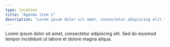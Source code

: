```yaml
---
type: location
title: "Agenda item 1"
description: "Lorem ipsum dolor sit amet, consectetur adipiscing elit."
---
```


Lorem ipsum dolor sit amet, consectetur adipiscing elit. Sed do eiusmod tempor incididunt ut labore et dolore magna aliqua.
